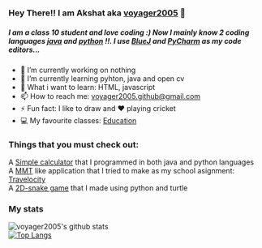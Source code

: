 ### Hey There!! I am Akshat aka [voyager2005] 👋

##### I am a class 10 student and love coding :) Now I mainly know 2 coding languages [java] and [python] !!. I use [BlueJ] and [PyCharm] as my code editors...
- 🔭 I’m currently working on nothing
- 🌱 I’m currently learning pyhton, java and open cv
- 📖 What i want to learn: HTML, javascript 
- 📫 How to reach me: voyager2005.github@gmail.com 
- ⚡ Fun fact: I like to draw and ❤ playing cricket
- 💻 My favourite classes: [Education]

### Things that you must check out:
A [Simple calculator] that I programmed in both java and python languages 
<br />A [MMT] like application that I tried to make as my school asignment: [Travelocity] 
<br />A [2D-snake game] that I made using python and turtle
<br />

### My stats
![voyager2005's github stats](https://github-readme-stats.vercel.app/api?username=voyager2005&show_icons=true&theme=radical)
<br />[![Top Langs](https://github-readme-stats.vercel.app/api/top-langs/?username=voyager2005&theme=radical)](https://github.com/anuraghazra/github-readme-stats)

[Simple calculator]: https://github.com/voyager2005/simple-calculator.git
[Education]: http://www.techsparx.guru/
[voyager2005]: https://github.com/voyager2005
[java]: https://www.java.com/en/
[python]: https://www.python.org/
[BlueJ]: https://bluej.org/
[PyCharm]: https://www.jetbrains.com/pycharm/
[MMT]: https://en.wikipedia.org/wiki/MakeMyTrip
[Travelocity]: https://github.com/voyager2005/travel-accommodation
[2D-snake game]: https://github.com/voyager2005/2D-snake-game.git
